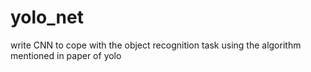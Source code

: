 # yolo_net
write CNN  to cope with the object recognition task using the algorithm mentioned in paper of yolo
